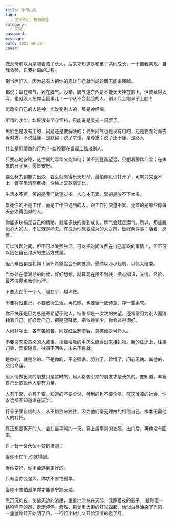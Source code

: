 ```yaml
---
title: 水尽山穷
tags:
  - 字字珠玑，句句箴言
category:
  - 文摘
password:
message:
date: 2023-08-30 
cover:
---
```


做父母前以为是陪着孩子长大，后来才知道是和孩子共同成长，一个自我实现、自我救赎、自我补偿的过程。

别当烂好人，因为总有人把你的忍让与迁就当成软弱无能来践踏。

都说：赢在和气，死在脾气。没错，脾气这东西是不能天天挂在脸上，但要藏得太深，也就没人把你当回事儿！一个从不会翻脸的人，别人只会蹬鼻子上脸！

能改变自己的人是神，能改变别人的，那是神经病。

所谓的才华，如果没有坚守坚持，只能说是灵光一闪罢了。

甩脸色是没有用的，问题还是要解决的；光生闷气也是没有用的，还是要面对面告诉对方。不说就懂，是默契；说了才懂，是尊重；说了还不懂，是路人

什么是低情商的行为？-始终要在言语上胜过别人。

只要心地安稳，这世间的浮华又能如何；做不到登高望远，只想着脚踏红尘；在未来的日子里，愿皆安好。

要么努力到能力出众，要么就懒得乐天知命，最怕你见识打开了，可努力又跟不上，骨子里清高至极，性格上又软弱无比。

生活本不苦，苦的是我们欲望过多。人心本无累，累的是放不下太多。

累死你的不是工作，而是工作中遇到的人。跟工作打交道不累，无奈的是那些你每天必须得面对的人。

你能多块搞定自己的情绪，就能多快的得到成长。脾气会赶走运气。所以，那些貌似心大的人，不过就是能忍。在成为你想要成为的人之前，做好两件事：活着。忍着。

可以浪费时间，但不可以浪费生活。可以把时间浪费在自己喜欢的事情上，但不可以困在自己讨厌的生活方式里。

但凡辛苦都是礼物！满怀希望就会所向披靡，愿你以渺小起航，以伟大结束。

当你处在低潮期的时候，好好想想，就算现在攒不到钱，攒点知识，交情，经验，最不济攒点教训也行。

不要太在乎一个人，越在乎，越卑微。

不要将就自己，不要敷衍生活。再忙碌，也要留一些诗意、存一些柔软。

你不快乐是因为总是寄希望于他人，结果都是一次次的失望，还常常因为别人而消耗着自己。好好爱自己，把期望降低，把依赖变少，你会过得很好。

人间非净土，各有各的苦，同是红尘悲伤客，莫笑谁是可怜人。

不要贪恋没意义的人或事，拎着垃圾的手怎么腾得出来接礼物。新的征途上，往事归零，爱恨随意，往事不回头，未来不将就。

是你的，就是你的。不是你的，不必强求。努力了，珍惜了，问心无愧。其他的，交给命运。

用人情做出来的朋友只是暂时的，用人格吸引来的朋友才是长久的。要知道，丰富自己比取悦他人更有力量。

人有千面，心有千变。知道的不要全说，听到的也不要全信。在这薄凉的社会，你永远都不知道谁在玩谁。

打骨子里自信的人，从不惧独来独往，因为他们毫无理由的相信自己，根本无需他人的衬托。

真正想要离开的人，会在最平常的一天，穿上最平常的衣服，出门后，再也没有回来。

世上有一条永恒不变的法则：

当你不在乎,你就得到。

当你变好，你才会遇到更好的。

只有当你变强大，你才不害怕孤单。

当你不害怕孤单你才能够宁缺无滥。

黑沉沉的夜，仿佛无边的浓墨，重重地涂抹在天际。我踩着夜的影子， 跟随着一路呜呼呼的风，走走停停。忽然，果戈里大街的灯光四起，恰似白昼涂染了光阳，一盏盏路灯开始明了目，一行行小树儿又开始深情的邀了月。